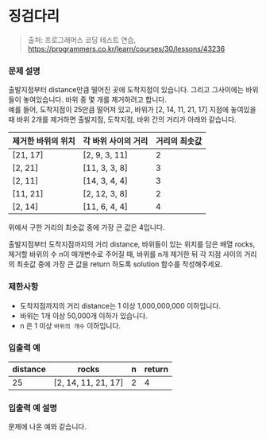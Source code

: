 # 징검다리
> 출처: 프로그래머스 코딩 테스트 연습, https://programmers.co.kr/learn/courses/30/lessons/43236

### 문제 설명
출발지점부터 distance만큼 떨어진 곳에 도착지점이 있습니다. 그리고 그사이에는 바위들이 놓여있습니다. 바위 중 몇 개를 제거하려고 합니다.  
예를 들어, 도착지점이 25만큼 떨어져 있고, 바위가 [2, 14, 11, 21, 17] 지점에 놓여있을 때 바위 2개를 제거하면 출발지점, 도착지점, 바위 간의 거리가 아래와 같습니다.

제거한 바위의 위치 | 각 바위 사이의 거리 | 거리의 최솟값
---|---|---
[21, 17] | [2, 9, 3, 11] | 2
[2, 21] | [11, 3, 3, 8] | 3
[2, 11] | [14, 3, 4, 4] | 3
[11, 21] | [2, 12, 3, 8] | 2
[2, 14] | [11, 6, 4, 4] | 4

위에서 구한 거리의 최솟값 중에 가장 큰 값은 4입니다.

출발지점부터 도착지점까지의 거리 distance, 바위들이 있는 위치를 담은 배열 rocks, 제거할 바위의 수 n이 매개변수로 주어질 때, 바위를 n개 제거한 뒤 각 지점 사이의 거리의 최솟값 중에 가장 큰 값을 return 하도록 solution 함수를 작성해주세요.

### 제한사항
- 도착지점까지의 거리 distance는 1 이상 1,000,000,000 이하입니다.
- 바위는 1개 이상 50,000개 이하가 있습니다.
- n 은 1 이상 `바위의 개수` 이하입니다.

### 입출력 예
distance | rocks | n | return
---|---|---|---
25 | [2, 14, 11, 21, 17] | 2 | 4

### 입출력 예 설명
문제에 나온 예와 같습니다.
